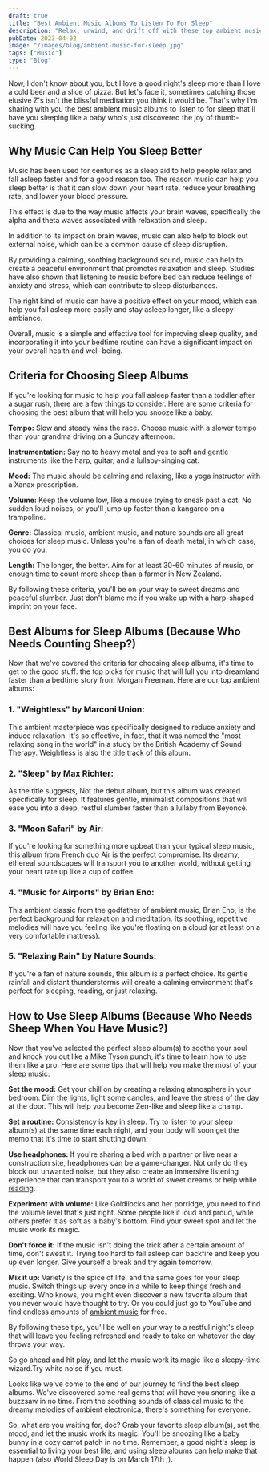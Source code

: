 ```yaml
---
draft: true
title: "Best Ambient Music Albums To Listen To For Sleep"
description: "Relax, unwind, and drift off with these top ambient music picks for better sleep."
pubDate: 2023-04-02
image: "/images/blog/ambient-music-for-sleep.jpg"
tags: ["Music"]
type: "Blog"
---
```


Now, I don't know about you, but I love a good night's sleep more than I love a cold beer and a slice of pizza. But let's face it, sometimes catching those elusive Z's isn't the blissful meditation you think it would be. That's why I'm sharing with you the best ambient music albums to listen to for sleep that'll have you sleeping like a baby who's just discovered the joy of thumb-sucking.

## Why Music Can Help You Sleep Better

Music has been used for centuries as a sleep aid to help people relax and fall asleep faster and for a good reason too. The reason music can help you sleep better is that it can slow down your heart rate, reduce your breathing rate, and lower your blood pressure.

This effect is due to the way music affects your brain waves, specifically the alpha and theta waves associated with relaxation and sleep.

In addition to its impact on brain waves, music can also help to block out external noise, which can be a common cause of sleep disruption.

By providing a calming, soothing background sound, music can help to create a peaceful environment that promotes relaxation and sleep. Studies have also shown that listening to music before bed can reduce feelings of anxiety and stress, which can contribute to sleep disturbances.

The right kind of music can have a positive effect on your mood, which can help you fall asleep more easily and stay asleep longer, like a sleepy ambiance.

Overall, music is a simple and effective tool for improving sleep quality, and incorporating it into your bedtime routine can have a significant impact on your overall health and well-being.

## Criteria for Choosing Sleep Albums

If you're looking for music to help you fall asleep faster than a toddler after a sugar rush, there are a few things to consider. Here are some criteria for choosing the best album that will help you snooze like a baby:

**Tempo:** Slow and steady wins the race. Choose music with a slower tempo than your grandma driving on a Sunday afternoon.

**Instrumentation:** Say no to heavy metal and yes to soft and gentle instruments like the harp, guitar, and a lullaby-singing cat.

**Mood:** The music should be calming and relaxing, like a yoga instructor with a Xanax prescription.

**Volume:** Keep the volume low, like a mouse trying to sneak past a cat. No sudden loud noises, or you'll jump up faster than a kangaroo on a trampoline.

**Genre:** Classical music, ambient music, and nature sounds are all great choices for sleep music. Unless you're a fan of death metal, in which case, you do you.

**Length:** The longer, the better. Aim for at least 30-60 minutes of music, or enough time to count more sheep than a farmer in New Zealand.

By following these criteria, you'll be on your way to sweet dreams and peaceful slumber. Just don't blame me if you wake up with a harp-shaped imprint on your face.

## Best Albums for Sleep Albums (Because Who Needs Counting Sheep?)

Now that we've covered the criteria for choosing sleep albums, it's time to get to the good stuff: the top picks for music that will lull you into dreamland faster than a bedtime story from Morgan Freeman. Here are our top ambient albums:

### 1. **"Weightless" by Marconi Union:**

This ambient masterpiece was specifically designed to reduce anxiety and induce relaxation. It's so effective, in fact, that it was named the "most relaxing song in the world" in a study by the British Academy of Sound Therapy. Weightless is also the title track of this album.

### 2. **"Sleep" by Max Richter:**

As the title suggests, Not the debut album, but this album was created specifically for sleep. It features gentle, minimalist compositions that will ease you into a deep, restful slumber faster than a lullaby from Beyoncé.

### 3. **"Moon Safari" by Air:**

If you're looking for something more upbeat than your typical sleep music, this album from French duo Air is the perfect compromise. Its dreamy, ethereal soundscapes will transport you to another world, without getting your heart rate up like a cup of coffee.

### 4. **"Music for Airports" by Brian Eno:**

This ambient classic from the godfather of ambient music, Brian Eno, is the perfect background for relaxation and meditation. Its soothing, repetitive melodies will have you feeling like you're floating on a cloud (or at least on a very comfortable mattress).

### 5. **"Relaxing Rain" by Nature Sounds:**

If you're a fan of nature sounds, this album is a perfect choice. Its gentle rainfall and distant thunderstorms will create a calming environment that's perfect for sleeping, reading, or just relaxing.

## How to Use Sleep Albums (Because Who Needs Sheep When You Have Music?)

Now that you've selected the perfect sleep album(s) to soothe your soul and knock you out like a Mike Tyson punch, it's time to learn how to use them like a pro. Here are some tips that will help you make the most of your sleep music:

**Set the mood:** Get your chill on by creating a relaxing atmosphere in your bedroom. Dim the lights, light some candles, and leave the stress of the day at the door. This will help you become Zen-like and sleep like a champ.

**Set a routine:** Consistency is key in sleep. Try to listen to your sleep album(s) at the same time each night, and your body will soon get the memo that it's time to start shutting down.

**Use headphones:** If you're sharing a bed with a partner or live near a construction site, headphones can be a game-changer. Not only do they block out unwanted noise, but they also create an immersive listening experience that can transport you to a world of sweet dreams or help while [reading](https://4thelazy.com/how-to-stay-focused-while-reading/).

**Experiment with volume:** Like Goldilocks and her porridge, you need to find the volume level that's just right. Some people like it loud and proud, while others prefer it as soft as a baby's bottom. Find your sweet spot and let the music work its magic.

**Don't force it:** If the music isn't doing the trick after a certain amount of time, don't sweat it. Trying too hard to fall asleep can backfire and keep you up even longer. Give yourself a break and try again tomorrow.

**Mix it up:** Variety is the spice of life, and the same goes for your sleep music. Switch things up every once in a while to keep things fresh and exciting. Who knows, you might even discover a new favorite album that you never would have thought to try. Or you could just go to YouTube and find endless amounts of [ambient music](https://www.google.com/url?sa=t&rct=j&q=&esrc=s&source=web&cd=&cad=rja&uact=8&ved=2ahUKEwjHm_iJm53-AhXzmWoFHWd9AAQQtwJ6BAgTEAI&url=https%3A%2F%2Fwww.youtube.com%2Fwatch%3Fv%3DyoBACMtqJqg&usg=AOvVaw2GYDQPqOw4CBhAkNc0_HwK) for free.

By following these tips, you'll be well on your way to a restful night's sleep that will leave you feeling refreshed and ready to take on whatever the day throws your way.

So go ahead and hit play, and let the music work its magic like a sleepy-time wizard.Try white noise if you must.

Looks like we've come to the end of our journey to find the best sleep albums. We've discovered some real gems that will have you snoring like a buzzsaw in no time. From the soothing sounds of classical music to the dreamy melodies of ambient electronica, there's something for everyone.

So, what are you waiting for, doc? Grab your favorite sleep album(s), set the mood, and let the music work its magic. You'll be snoozing like a baby bunny in a cozy carrot patch in no time. Remember, a good night's sleep is essential to living your best life, and using sleep albums can help make that happen (also World Sleep Day is on March 17th ;).